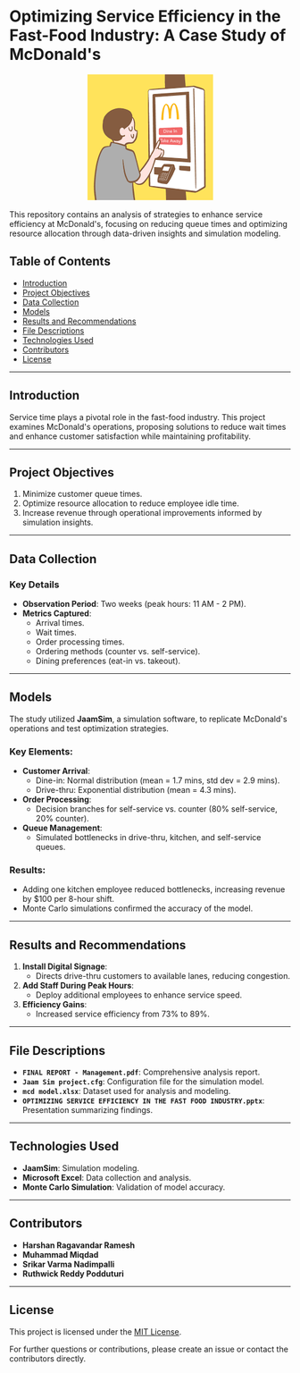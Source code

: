 # Optimizing Service Efficiency in the Fast-Food Industry: A Case Study of McDonald's

<p align="center">
  <img src="Report/mc.png" alt="Alt text">
</p>

This repository contains an analysis of strategies to enhance service efficiency at McDonald's, focusing on reducing queue times and optimizing resource allocation through data-driven insights and simulation modeling.

## Table of Contents
- [Introduction](#introduction)
- [Project Objectives](#project-objectives)
- [Data Collection](#data-collection)
- [Models](#models)
- [Results and Recommendations](#results-and-recommendations)
- [File Descriptions](#file-descriptions)
- [Technologies Used](#technologies-used)
- [Contributors](#contributors)
- [License](#license)

---

## Introduction
Service time plays a pivotal role in the fast-food industry. This project examines McDonald's operations, proposing solutions to reduce wait times and enhance customer satisfaction while maintaining profitability.

---

## Project Objectives
1. Minimize customer queue times.
2. Optimize resource allocation to reduce employee idle time.
3. Increase revenue through operational improvements informed by simulation insights.

---

## Data Collection
### Key Details
- **Observation Period**: Two weeks (peak hours: 11 AM - 2 PM).
- **Metrics Captured**:
  - Arrival times.
  - Wait times.
  - Order processing times.
  - Ordering methods (counter vs. self-service).
  - Dining preferences (eat-in vs. takeout).

---

## Models
The study utilized **JaamSim**, a simulation software, to replicate McDonald's operations and test optimization strategies.

### Key Elements:
- **Customer Arrival**:
  - Dine-in: Normal distribution (mean = 1.7 mins, std dev = 2.9 mins).
  - Drive-thru: Exponential distribution (mean = 4.3 mins).
- **Order Processing**:
  - Decision branches for self-service vs. counter (80% self-service, 20% counter).
- **Queue Management**:
  - Simulated bottlenecks in drive-thru, kitchen, and self-service queues.

### Results:
- Adding one kitchen employee reduced bottlenecks, increasing revenue by $100 per 8-hour shift.
- Monte Carlo simulations confirmed the accuracy of the model.

---

## Results and Recommendations
1. **Install Digital Signage**:
   - Directs drive-thru customers to available lanes, reducing congestion.
2. **Add Staff During Peak Hours**:
   - Deploy additional employees to enhance service speed.
3. **Efficiency Gains**:
   - Increased service efficiency from 73% to 89%.

---

## File Descriptions
- **`FINAL REPORT - Management.pdf`**: Comprehensive analysis report.
- **`Jaam Sim project.cfg`**: Configuration file for the simulation model.
- **`mcd model.xlsx`**: Dataset used for analysis and modeling.
- **`OPTIMIZING SERVICE EFFICIENCY IN THE FAST FOOD INDUSTRY.pptx`**: Presentation summarizing findings.

---

## Technologies Used
- **JaamSim**: Simulation modeling.
- **Microsoft Excel**: Data collection and analysis.
- **Monte Carlo Simulation**: Validation of model accuracy.

---

## Contributors
- **Harshan Ragavandar Ramesh**
- **Muhammad Miqdad**
- **Srikar Varma Nadimpalli**
- **Ruthwick Reddy Podduturi**

---

## License
This project is licensed under the [MIT License](LICENSE).

For further questions or contributions, please create an issue or contact the contributors directly.

